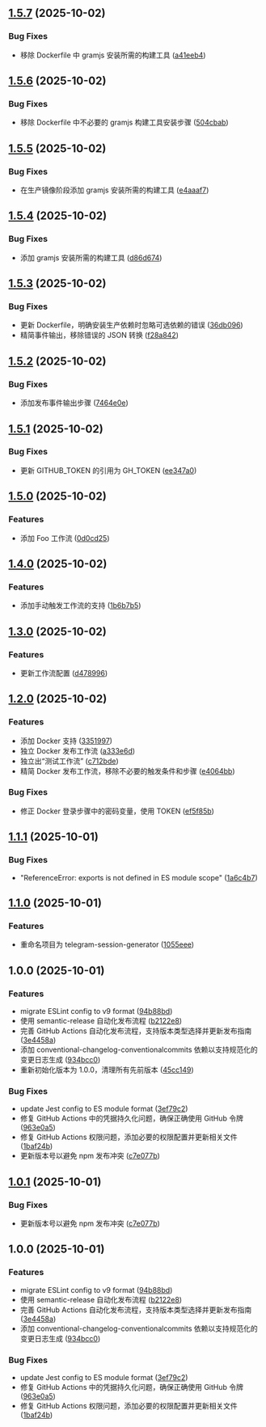 ## [1.5.7](https://github.com/dba18714/telegram-session-generator/compare/v1.5.6...v1.5.7) (2025-10-02)

### Bug Fixes

* 移除 Dockerfile 中 gramjs 安装所需的构建工具 ([a41eeb4](https://github.com/dba18714/telegram-session-generator/commit/a41eeb4a21bfa2287e895b7adf016a1694d95e45))

## [1.5.6](https://github.com/dba18714/telegram-session-generator/compare/v1.5.5...v1.5.6) (2025-10-02)

### Bug Fixes

* 移除 Dockerfile 中不必要的 gramjs 构建工具安装步骤 ([504cbab](https://github.com/dba18714/telegram-session-generator/commit/504cbab4f63b7b7b338bf1898098ead5d918fa86))

## [1.5.5](https://github.com/dba18714/telegram-session-generator/compare/v1.5.4...v1.5.5) (2025-10-02)

### Bug Fixes

* 在生产镜像阶段添加 gramjs 安装所需的构建工具 ([e4aaaf7](https://github.com/dba18714/telegram-session-generator/commit/e4aaaf7b4f9582a9356a662e29dc57edb9a72505))

## [1.5.4](https://github.com/dba18714/telegram-session-generator/compare/v1.5.3...v1.5.4) (2025-10-02)

### Bug Fixes

* 添加 gramjs 安装所需的构建工具 ([d86d674](https://github.com/dba18714/telegram-session-generator/commit/d86d6747e2d58f7f38fa8bb01e144f280bb50071))

## [1.5.3](https://github.com/dba18714/telegram-session-generator/compare/v1.5.2...v1.5.3) (2025-10-02)

### Bug Fixes

* 更新 Dockerfile，明确安装生产依赖时忽略可选依赖的错误 ([36db096](https://github.com/dba18714/telegram-session-generator/commit/36db09627edcb5e9533ab39aeeec29cc40f5c580))
* 精简事件输出，移除错误的 JSON 转换 ([f28a842](https://github.com/dba18714/telegram-session-generator/commit/f28a84273a8452dfa8e50bb8093b3943a6a180a7))

## [1.5.2](https://github.com/dba18714/telegram-session-generator/compare/v1.5.1...v1.5.2) (2025-10-02)

### Bug Fixes

* 添加发布事件输出步骤 ([7464e0e](https://github.com/dba18714/telegram-session-generator/commit/7464e0ed514f6bd3822c414169efb83c653f32d7))

## [1.5.1](https://github.com/dba18714/telegram-session-generator/compare/v1.5.0...v1.5.1) (2025-10-02)

### Bug Fixes

* 更新 GITHUB_TOKEN 的引用为 GH_TOKEN ([ee347a0](https://github.com/dba18714/telegram-session-generator/commit/ee347a05b98c81b0292b9f7734a38608152b37ea))

## [1.5.0](https://github.com/dba18714/telegram-session-generator/compare/v1.4.0...v1.5.0) (2025-10-02)

### Features

* 添加 Foo 工作流 ([0d0cd25](https://github.com/dba18714/telegram-session-generator/commit/0d0cd25ca434aee6905acd385f5a9c7ea55f0caa))

## [1.4.0](https://github.com/dba18714/telegram-session-generator/compare/v1.3.0...v1.4.0) (2025-10-02)

### Features

* 添加手动触发工作流的支持 ([1b6b7b5](https://github.com/dba18714/telegram-session-generator/commit/1b6b7b5a7064426ec6311932b43b5df4aa395b55))

## [1.3.0](https://github.com/dba18714/telegram-session-generator/compare/v1.2.0...v1.3.0) (2025-10-02)

### Features

* 更新工作流配置 ([d478996](https://github.com/dba18714/telegram-session-generator/commit/d4789960f2f8b82d89a32c36ad3f6de618a2c95e))

## [1.2.0](https://github.com/dba18714/telegram-session-generator/compare/v1.1.1...v1.2.0) (2025-10-02)

### Features

* 添加 Docker 支持 ([3351997](https://github.com/dba18714/telegram-session-generator/commit/3351997144c54927990ebfe4ec01377ebd60453f))
* 独立 Docker 发布工作流 ([a333e6d](https://github.com/dba18714/telegram-session-generator/commit/a333e6d2d35714cb5693a3cc7ec2bf1bacaa095b))
* 独立出“测试工作流” ([c712bde](https://github.com/dba18714/telegram-session-generator/commit/c712bdeb2b518601b6a7f1c93251c73202d822be))
* 精简 Docker 发布工作流，移除不必要的触发条件和步骤 ([e4064bb](https://github.com/dba18714/telegram-session-generator/commit/e4064bbd6fa0732f8544d984c4cf01471ab51f3a))

### Bug Fixes

* 修正 Docker 登录步骤中的密码变量，使用 TOKEN ([ef5f85b](https://github.com/dba18714/telegram-session-generator/commit/ef5f85bca92a6c401503bed29e99af6385bb8ff6))

## [1.1.1](https://github.com/dba18714/telegram-session-generator/compare/v1.1.0...v1.1.1) (2025-10-01)

### Bug Fixes

* "ReferenceError: exports is not defined in ES module scope" ([1a6c4b7](https://github.com/dba18714/telegram-session-generator/commit/1a6c4b7cdd2ea39266e1720966d8a7d5c6c30c87))

## [1.1.0](https://github.com/dba18714/telegram-session-generator/compare/v1.0.0...v1.1.0) (2025-10-01)

### Features

* 重命名项目为 telegram-session-generator ([1055eee](https://github.com/dba18714/telegram-session-generator/commit/1055eee16010148ea702ef2d030401fbc0a0cd6c))

## 1.0.0 (2025-10-01)

### Features

* migrate ESLint config to v9 format ([94b88bd](https://github.com/dba18714/telegram-session-manager/commit/94b88bdc1b61ee69a3defe224045f9ca9ba529d5))
* 使用 semantic-release 自动化发布流程 ([b2122e8](https://github.com/dba18714/telegram-session-manager/commit/b2122e8b7600caaeb7991b8dc21066bc53b71063))
* 完善 GitHub Actions 自动化发布流程，支持版本类型选择并更新发布指南 ([3e4458a](https://github.com/dba18714/telegram-session-manager/commit/3e4458ab20739a14117e26ce6af8b8edfa90399b))
* 添加 conventional-changelog-conventionalcommits 依赖以支持规范化的变更日志生成 ([934bcc0](https://github.com/dba18714/telegram-session-manager/commit/934bcc041e3d389ef697f27e6b5dd7d3e0b17524))
* 重新初始化版本为 1.0.0，清理所有先前版本 ([45cc149](https://github.com/dba18714/telegram-session-manager/commit/45cc149de3a3940f35e39153120cb4cf133a3f6d))

### Bug Fixes

* update Jest config to ES module format ([3ef79c2](https://github.com/dba18714/telegram-session-manager/commit/3ef79c25d0b936011961bcc7a84d483afd499ab7))
* 修复 GitHub Actions 中的凭据持久化问题，确保正确使用 GitHub 令牌 ([963e0a5](https://github.com/dba18714/telegram-session-manager/commit/963e0a54dd1ad1ee3ee2341cd81def9f83a67829))
* 修复 GitHub Actions 权限问题，添加必要的权限配置并更新相关文件 ([1baf24b](https://github.com/dba18714/telegram-session-manager/commit/1baf24bbd2fc24ee159bdfbb8309107733b26853))
* 更新版本号以避免 npm 发布冲突 ([c7e077b](https://github.com/dba18714/telegram-session-manager/commit/c7e077bb0abb8bbc37c34164deaccba554b633cd))

## [1.0.1](https://github.com/dba18714/telegram-session-manager/compare/v1.0.0...v1.0.1) (2025-10-01)

### Bug Fixes

* 更新版本号以避免 npm 发布冲突 ([c7e077b](https://github.com/dba18714/telegram-session-manager/commit/c7e077bb0abb8bbc37c34164deaccba554b633cd))

## 1.0.0 (2025-10-01)

### Features

* migrate ESLint config to v9 format ([94b88bd](https://github.com/dba18714/telegram-session-manager/commit/94b88bdc1b61ee69a3defe224045f9ca9ba529d5))
* 使用 semantic-release 自动化发布流程 ([b2122e8](https://github.com/dba18714/telegram-session-manager/commit/b2122e8b7600caaeb7991b8dc21066bc53b71063))
* 完善 GitHub Actions 自动化发布流程，支持版本类型选择并更新发布指南 ([3e4458a](https://github.com/dba18714/telegram-session-manager/commit/3e4458ab20739a14117e26ce6af8b8edfa90399b))
* 添加 conventional-changelog-conventionalcommits 依赖以支持规范化的变更日志生成 ([934bcc0](https://github.com/dba18714/telegram-session-manager/commit/934bcc041e3d389ef697f27e6b5dd7d3e0b17524))

### Bug Fixes

* update Jest config to ES module format ([3ef79c2](https://github.com/dba18714/telegram-session-manager/commit/3ef79c25d0b936011961bcc7a84d483afd499ab7))
* 修复 GitHub Actions 中的凭据持久化问题，确保正确使用 GitHub 令牌 ([963e0a5](https://github.com/dba18714/telegram-session-manager/commit/963e0a54dd1ad1ee3ee2341cd81def9f83a67829))
* 修复 GitHub Actions 权限问题，添加必要的权限配置并更新相关文件 ([1baf24b](https://github.com/dba18714/telegram-session-manager/commit/1baf24bbd2fc24ee159bdfbb8309107733b26853))
